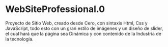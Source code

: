 # WebSiteProfessional.0
Proyecto de Sitio Web, creado desde Cero, con sintaxis Html, Css y JavaScript, todo esto con un gran estilo de imágenes y un diseño de slider, el cual hará que la página sea Dinámica y con contenido de la Industria de la tecnología.
